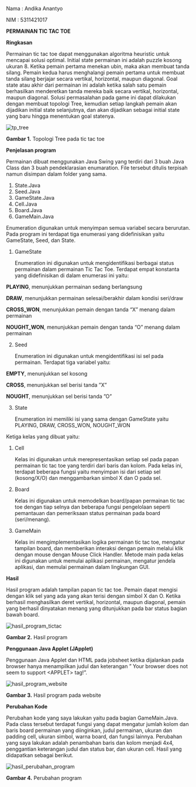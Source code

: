 Nama : Andika Anantyo

NIM : 5311421017

**PERMAINAN TIC TAC TOE**

**Ringkasan**

Permainan tic tac toe dapat menggunakan algoritma heuristic untuk mencapai solusi optimal. Initial state permainan ini adalah puzzle kosong ukuran 8. Ketika pemain pertama menekan ubin, maka akan membuat tanda silang. Pemain kedua harus menghalangi pemain pertama untuk membuat tanda silang berjajar secara vertikal, horizontal, maupun diagonal. Goal state atau akhir dari permainan ini adalah ketika salah satu pemain berhasilkan menderetkan tanda mereka baik secara vertikal, horizontal, maupun diagonal. Solusi permasalahan pada game ini dapat dilakukan dengan membuat topologi Tree, kemudian setiap langkah pemain akan dijadikan initial state selanjutnya, dan akan dijadikan sebagai initial state yang baru hingga menentukan goal statenya.

![tp_tree](https://github.com/akvrba/praktek_bfs_tictactoe/assets/147400178/63d2004a-6b25-4534-976b-eee38eefae1a)

**Gambar 1.** Topologi Tree pada tic tac toe

**Penjelasan program**

Permainan dibuat menggunakan Java Swing yang terdiri dari 3 buah Java Class dan 3 buah pendeklarasian enumaration. File tersebut ditulis terpisah namun disimpan dalam folder yang sama.

1.  State.Java
2.  Seed.Java
3.  GameState.Java
4.  Cell.Java
5.  Board.Java
6.  GameMain.Java

Enumeration digunakan untuk menyimpan semua variabel secara berurutan. Pada program ini terdapat tiga enumerasi yang didefinisikan yaitu GameState, Seed, dan State.

1.  GameState

    Enumeration ini digunakan untuk mengidentifikasi berbagai status permainan dalam permainan Tic Tac Toe. Terdapat empat konstanta yang didefinisikan di dalam enumerasi ini yaitu:

  **PLAYING**, menunjukkan permainan sedang berlangsung
  
  **DRAW**, menunjukkan permainan selesai/berakhir dalam kondisi seri/draw
  
  **CROSS_WON**, menunjukkan pemain dengan tanda “X” menang dalam permainan
  
  **NOUGHT_WON**, menunjukkan pemain dengan tanda “O” menang dalam permainan
  
2.  Seed

    Enumeration ini digunakan untuk mengidentifikasi isi sel pada permainan. Terdapat tiga variabel yaitu:

  **EMPTY**, menunjukkan sel kosong
  
  **CROSS**, menunjukkan sel berisi tanda ”X”
  
  **NOUGHT**, menunjukkan sel berisi tanda ”O”
  
3. State

    Enumeration ini memiliki isi yang sama dengan GameState yaitu PLAYING, DRAW, CROSS_WON, NOUGHT_WON

Ketiga kelas yang dibuat yaitu:

1.  Cell

    Kelas ini digunakan untuk merepresentasikan setiap sel pada papan permainan tic tac toe yang terdiri dari baris dan kolom. Pada kelas ini, terdapat beberapa fungsi yaitu menyimpan isi dari setiap sel (kosong/X/O) dan menggambarkan simbol X dan O pada sel.

2.  Board

    Kelas ini digunakan untuk memodelkan board/papan permainan tic tac toe dengan tiap selnya dan beberapa fungsi pengelolaan seperti pemantauan dan pemeriksaan status permainan pada board (seri/menang).

3.  GameMain

    Kelas ini mengimplementasikan logika permainan tic tac toe, mengatur tampilan board, dan memberikan interaksi dengan pemain melalui klik dengan mouse dengan Mouse Click Handler. Metode main pada kelas ini digunakan untuk memulai aplikasi permainan, mengatur jendela aplikasi, dan memulai permainan dalam lingkungan GUI.

**Hasil**

Hasil program adalah tampilan papan tic tac toe. Pemain dapat mengisi dengan klik sel yang ada yang akan terisi dengan simbol X dan O. Ketika berhasil menghasilkan deret vertikal, horizontal, maupun diagonal, pemain yang berhasil dinyatakan menang yang ditunjukkan pada bar status bagian bawah board.

![hasil_program_tictac](https://github.com/akvrba/praktek_bfs_tictactoe/assets/147400178/f6c39098-9b21-4b4f-b55e-73e93c900bea)

**Gambar 2.** Hasil program

**Penggunaan Java Applet (JApplet)**

Penggunaan Java Applet dan HTML pada jobsheet ketika dijalankan pada browser hanya menampilkan judul dan keterangan ” Your browser does not seem to support \<APPLET\> tag!”.

![hasil_program_website](https://github.com/akvrba/praktek_bfs_tictactoe/assets/147400178/2a065cb4-4335-4a90-88ef-e4ab36eb4671)

**Gambar 3.** Hasil program pada website

**Perubahan Kode**

Perubahan kode yang saya lakukan yaitu pada bagian GameMain.Java. Pada class tersebut terdapat fungsi yang dapat mengatur jumlah kolom dan baris board permainan yang diinginkan, judul permainan, ukuran dan padding cell, ukuran simbol, warna board, dan fungsi lainnya. Perubahan yang saya lakukan adalah penambahan baris dan kolom menjadi 4x4, penggantian keterangan judul dan status bar, dan ukuran cell. Hasil yang didapatkan sebagai berikut.

![hasil_perubahan_program](https://github.com/akvrba/praktek_bfs_tictactoe/assets/147400178/8155865d-b83d-4ea5-815e-bb9074c2774b)

**Gambar 4.** Perubahan program
